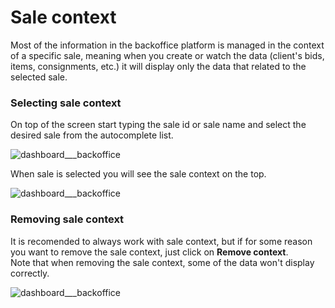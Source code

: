 # Sale context

Most of the information in the backoffice platform is managed in the context of a specific sale, meaning when you create or watch the data (client's bids, items, consignments, etc.) it will display only the data that related to the selected sale.

### Selecting sale context
On top of the screen start typing the sale id or sale name and select the desired sale from the autocomplete list.

![dashboard___backoffice](https://user-images.githubusercontent.com/20393485/45093596-89e01000-b121-11e8-9427-1d038da6ff34.jpg)

When sale is selected you will see the sale context on the top.

![dashboard___backoffice](https://user-images.githubusercontent.com/20393485/45093685-d4fa2300-b121-11e8-933c-ebf0b18ed8bb.jpg)


### Removing sale context
It is recomended to always work with sale context, but if for some reason you want to remove the sale context, just click on **Remove context**.  
Note that when removing the sale context, some of the data won't display correctly.

![dashboard___backoffice](https://user-images.githubusercontent.com/20393485/45093831-52be2e80-b122-11e8-974d-35899d8e2f4c.jpg)



